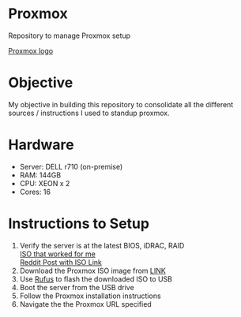 # Proxmox
Repository to manage Proxmox setup

[Proxmox logo](https://www.proxmox.com/images/proxmox/Proxmox-logo-860.png)

# Objective
My objective in building this repository to consolidate all the different sources / instructions I used to standup proxmox. 

# Hardware
- Server:  DELL r710 (on-premise)
- RAM: 144GB
- CPU:  XEON x 2
- Cores:  16<br>


# Instructions to Setup
1. Verify the server is at the latest BIOS, iDRAC, RAID <br>
[ISO that worked for me](https://www.dropbox.com/s/ujw0sczpz1zk79k/DELL-R710.iso.iso?dl=0)<br>
[Reddit Post with ISO Link](https://www.reddit.com/r/homelab/comments/gixkba/dell_r710_firmware_updates_these_days/)
2. Download the Proxmox ISO image from [LINK](https://www.proxmox.com/en/proxmox-ve/get-started)
3. Use [Rufus](https://rufus.ie/en/) to flash the downloaded ISO to USB
4. Boot the server from the USB drive
5. Follow the Proxmox installation instructions
6. Navigate the the Proxmox URL specified

 